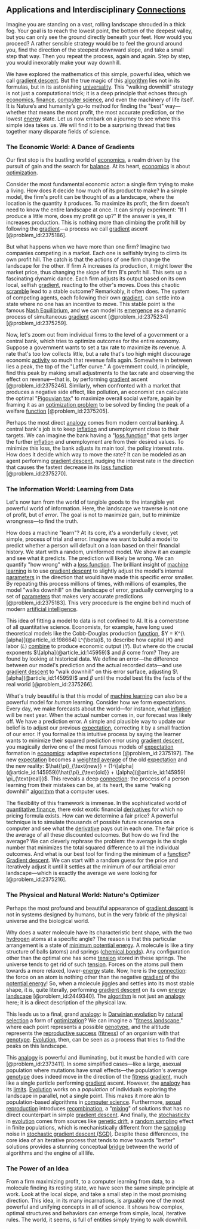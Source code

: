 ## Applications and Interdisciplinary [Connections](@article_id:193345)

Imagine you are standing on a vast, rolling landscape shrouded in a thick fog. Your goal is to reach the lowest point, the bottom of the deepest valley, but you can only see the ground directly beneath your feet. How would you proceed? A rather sensible strategy would be to feel the ground around you, find the direction of the steepest downward slope, and take a small step that way. Then you repeat the process, again and again. Step by step, you would inexorably make your way downhill.

We have explored the mathematics of this simple, powerful idea, which we call [gradient descent](@article_id:145448). But the true magic of this [algorithm](@article_id:267625) lies not in its formulas, but in its astonishing [universality](@article_id:139254). This "walking downhill" strategy is not just a computational trick; it is a deep principle that echoes through [economics](@article_id:271560), [finance](@article_id:144433), [computer science](@article_id:150299), and even the machinery of life itself. It is Nature’s and humanity’s go-to method for finding the "best" way—whether that means the most profit, the most accurate prediction, or the lowest [energy](@article_id:149697) state. Let us now embark on a journey to see where this simple idea takes us. We will find it to be a surprising thread that ties together many disparate fields of science.

### The Economic World: A Dance of Gradients

Our first stop is the bustling world of [economics](@article_id:271560), a realm driven by the pursuit of gain and the search for [balance](@article_id:169031). At its heart, [economics](@article_id:271560) is about [optimization](@article_id:139309).

Consider the most fundamental economic actor: a single firm trying to make a living. How does it decide how much of its product to make? In a simple model, the firm's profit can be thought of as a landscape, where the location is the quantity it produces. To maximize its profit, the firm doesn't need to know the entire landscape at once. It can simply experiment: "If I produce a little more, does my profit go up?" If the answer is yes, it increases production. This is nothing more than climbing the profit hill by following the [gradient](@article_id:136051)—a process we call [gradient](@article_id:136051) ascent [@problem_id:2375186].

But what happens when we have more than one firm? Imagine two companies competing in a market. Each one is selfishly trying to climb its own profit hill. The catch is that the actions of one firm change the landscape for the other. If firm A increases its production, it might lower the market price, thus changing the slope of firm B's profit hill. This sets up a fascinating dynamic dance. Each firm adjusts its output based on its own local, selfish [gradient](@article_id:136051), reacting to the other's moves. Does this chaotic [scramble](@article_id:194426) lead to a stable outcome? Remarkably, it often does. The system of competing agents, each following their own [gradient](@article_id:136051), can settle into a state where no one has an incentive to move. This stable point is the famous [Nash Equilibrium](@article_id:137378), and we can model its [emergence](@article_id:140664) as a dynamic process of simultaneous [gradient](@article_id:136051) ascent [@problem_id:2375234] [@problem_id:2375259].

Now, let's zoom out from individual firms to the level of a government or a central bank, which tries to optimize outcomes for the entire economy. Suppose a government wants to set a tax rate to maximize its revenue. A rate that's too low collects little, but a rate that's too high might discourage economic [activity](@article_id:149888) so much that revenue falls again. Somewhere in between lies a peak, the top of the "Laffer curve." A government could, in principle, find this peak by making small adjustments to the tax rate and observing the effect on revenue—that is, by performing [gradient](@article_id:136051) ascent [@problem_id:2375246]. Similarly, when confronted with a market that produces a negative side effect, like pollution, an economist can calculate the optimal "[Pigouvian tax](@article_id:142723)" to maximize overall social welfare, again by framing it as an [optimization problem](@article_id:266255) to be solved by finding the peak of a welfare [function](@article_id:141001) [@problem_id:2375205].

Perhaps the most direct [analogy](@article_id:149240) comes from modern central banking. A central bank's job is to keep [inflation](@article_id:160710) and unemployment close to their targets. We can imagine the bank having a "[loss function](@article_id:136290)" that gets larger the further [inflation](@article_id:160710) and unemployment are from their desired values. To minimize this loss, the bank adjusts its main tool, the policy interest rate. How does it decide which way to move the rate? It can be modeled as an agent performing [gradient descent](@article_id:145448), nudging the interest rate in the direction that causes the fastest decrease in its [loss function](@article_id:136290) [@problem_id:2375270].

### The Information World: Learning from Data

Let's now turn from the world of tangible goods to the intangible yet powerful world of information. Here, the landscape we traverse is not one of profit, but of *error*. The goal is not to maximize gain, but to minimize wrongness—to find the truth.

How does a machine "learn"? At its core, it's a wonderfully clever, yet simple, process of trial and error. Imagine we want to build a model to predict whether a person will default on a loan based on their financial history. We start with a random, uninformed model. We show it an example and see what it predicts. The prediction will likely be wrong. We can quantify "how wrong" with a [loss function](@article_id:136290). The brilliant insight of [machine learning](@article_id:139279) is to use [gradient descent](@article_id:145448) to slightly adjust the model's internal [parameters](@article_id:173606) in the direction that would have made this specific error smaller. By repeating this process millions of times, with millions of examples, the model "walks downhill" on the landscape of error, gradually converging to a set of [parameters](@article_id:173606) that makes very accurate predictions [@problem_id:2375183]. This very procedure is the engine behind much of modern [artificial intelligence](@article_id:267458).

This idea of fitting a model to data is not confined to AI. It is a cornerstone of all quantitative science. Economists, for example, have long used theoretical models like the Cobb-Douglas production [function](@article_id:141001), $Y = K^{\[alpha}](@article_id:198664) L^{\beta}$, to describe how capital ($K$) and labor ($L$) [combine](@article_id:263454) to produce economic output ($Y$). But where do the crucial exponents $\[alpha](@article_id:145959)$ and $\beta$ come from? They are found by looking at historical data. We define an error—the difference between our model's prediction and the actual recorded data—and use [gradient descent](@article_id:145448) to "walk downhill" on this error surface, adjusting $\[alpha](@article_id:145959)$ and $\beta$ until the model best fits the facts of the real world [@problem_id:2375266].

What's truly beautiful is that this model of [machine learning](@article_id:139279) can also be a powerful model for *human* learning. Consider how we form expectations. Every day, we make forecasts about the world—for instance, what [inflation](@article_id:160710) will be next year. When the actual number comes in, our forecast was likely off. We have a prediction error. A simple and plausible way to update our belief is to adjust our previous [expectation](@article_id:262281), correcting it by a small fraction of our error. If you formalize this intuitive process by saying the learner wants to minimize their squared prediction error using [gradient descent](@article_id:145448), you magically derive one of the most famous models of [expectation](@article_id:262281) formation in [economics](@article_id:271560): adaptive expectations [@problem_id:2375197]. The new [expectation](@article_id:262281) becomes a [weighted average](@article_id:143343) of the old [expectation](@article_id:262281) and the new reality: $\hat{\pi}_{\text{new}} = (1-\[alpha](@article_id:145959))\hat{\pi}_{\text{old}} + \[alpha](@article_id:145959) \pi_{\text{real}}$. This reveals a deep [connection](@article_id:157984): the process of a person learning from their mistakes can be, at its heart, the same "walking downhill" [algorithm](@article_id:267625) that a computer uses.

The flexibility of this framework is immense. In the sophisticated world of [quantitative finance](@article_id:138626), there exist exotic financial [derivatives](@article_id:165970) for which no pricing formula exists. How can we determine a fair price? A powerful technique is to simulate thousands of possible future scenarios on a computer and see what the [derivative](@article_id:157426) pays out in each one. The fair price is the average of all these discounted outcomes. But how do we find the average? We can cleverly rephrase the problem: the average is the single number that minimizes the total squared difference to all the individual outcomes. And what is our best tool for finding the minimum of a [function](@article_id:141001)? [Gradient descent](@article_id:145448). We can start with a random guess for the price and iteratively adjust it until it settles at the minimum of our artificial error landscape—which is exactly the average we were looking for [@problem_id:2375216].

### The Physical and Natural World: Nature's Optimizer

Perhaps the most profound and beautiful appearance of [gradient descent](@article_id:145448) is not in systems designed by humans, but in the very fabric of the physical universe and the biological world.

Why does a water molecule have its characteristic bent shape, with the two [hydrogen](@article_id:148583) atoms at a specific angle? The reason is that this particular arrangement is a state of [minimum potential energy](@article_id:200294). A molecule is like a tiny structure of balls (atoms) and springs ([chemical bonds](@article_id:137993)). Any configuration other than the optimal one has some [tension](@article_id:168324) stored in these springs. The universe tends to get rid of such [tension](@article_id:168324). Forces on the atoms pull them towards a more relaxed, lower-[energy](@article_id:149697) state. Now, here is the [connection](@article_id:157984): the force on an atom is nothing other than the negative [gradient](@article_id:136051) of the [potential energy](@article_id:140497)! So, when a molecule jiggles and settles into its most stable shape, it is, quite literally, performing [gradient descent](@article_id:145448) on its own [energy landscape](@article_id:147232) [@problem_id:2449340]. The [algorithm](@article_id:267625) is not just an [analogy](@article_id:149240) here; it is a direct description of the physical law.

This leads us to a final, grand [analogy](@article_id:149240): is [Darwinian evolution](@article_id:203827) by [natural selection](@article_id:140563) a form of [optimization](@article_id:139309)? We can imagine a "[fitness landscape](@article_id:147344)," where each point represents a possible [genotype](@article_id:147271), and the altitude represents the [reproductive success](@article_id:166218) ([fitness](@article_id:154217)) of an organism with that [genotype](@article_id:147271). [Evolution](@article_id:143283), then, can be seen as a process that tries to find the peaks on this landscape.

This [analogy](@article_id:149240) is powerful and illuminating, but it must be handled with care [@problem_id:2373411]. In some simplified cases—like a large, asexual population where mutations have small effects—the population's average [genotype](@article_id:147271) does indeed move in the direction of the [fitness](@article_id:154217) [gradient](@article_id:136051), much like a single particle performing [gradient](@article_id:136051) ascent. However, the [analogy](@article_id:149240) has its [limits](@article_id:140450). [Evolution](@article_id:143283) works on a *population* of individuals exploring the landscape in parallel, not a single point. This makes it more akin to population-based algorithms in [computer science](@article_id:150299). Furthermore, [sexual reproduction](@article_id:142824) introduces [recombination](@article_id:154700), a "[mixing](@article_id:182832)" of solutions that has no direct counterpart in simple [gradient descent](@article_id:145448). And finally, the [stochasticity](@article_id:201764) in [evolution](@article_id:143283) comes from sources like [genetic drift](@article_id:145100), a [random sampling](@article_id:174699) effect in finite populations, which is mechanistically different from the [sampling](@article_id:266490) noise in [stochastic gradient descent (SGD)](@article_id:185234). Despite these differences, the core idea of an iterative process that tends to move towards "better" solutions provides a stunning conceptual [bridge](@article_id:264840) between the world of algorithms and the engine of all life.

### The Power of an Idea

From a firm maximizing profit, to a computer learning from data, to a molecule finding its resting state, we have seen the same simple principle at work. Look at the local slope, and take a small step in the most promising direction. This idea, in its many incarnations, is arguably one of the most powerful and unifying concepts in all of science. It shows how complex, optimal structures and behaviors can emerge from simple, local, iterative rules. The world, it seems, is full of entities simply trying to walk downhill.